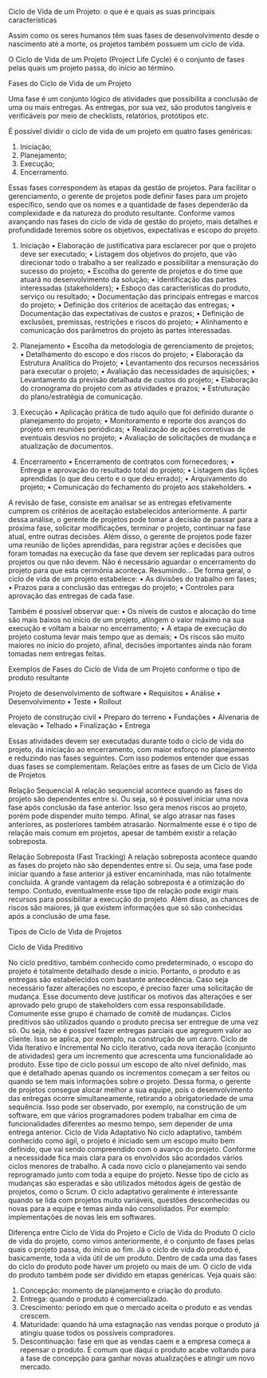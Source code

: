 Ciclo de Vida de um Projeto: o que é e quais as suas principais características
 
Assim como os seres humanos têm suas fases de desenvolvimento desde o nascimento até a morte, os projetos também possuem um ciclo de vida.

O Ciclo de Vida de um Projeto (Project Life Cycle) é o conjunto de fases pelas quais um projeto passa, do início ao término. 

Fases do Ciclo de Vida de um Projeto

Uma fase é um conjunto lógico de atividades que possibilita a conclusão de uma ou mais entregas. As entregas, por sua vez, são produtos tangíveis e verificáveis por meio de checklists, relatórios, protótipos etc.

É possível dividir o ciclo de vida de um projeto em quatro fases genéricas:
1.	Iniciação;
2.	Planejamento;
3.	Execução;
4.	Encerramento.

Essas fases correspondem às etapas da gestão de projetos. Para facilitar o gerenciamento, o gerente de projetos pode definir fases para um projeto específico, sendo que os nomes e a quantidade de fases dependerão da complexidade e da natureza do produto resultante.
Conforme vamos avançando nas fases do ciclo de vida de gestão do projeto, mais detalhes e profundidade teremos sobre os objetivos, expectativas e escopo do projeto.
1. Iniciação
•	Elaboração de justificativa para esclarecer por que o projeto deve ser executado;
•	Listagem dos objetivos do projeto, que vão direcionar todo o trabalho a ser realizado e possibilitar a mensuração do sucesso do projeto;
•	Escolha do gerente de projetos e do time que atuará no desenvolvimento da solução;
•	Identificação das partes interessadas (stakeholders);
•	Esboço das características do produto, serviço ou resultado;
•	Documentação das principais entregas e marcos do projeto;
•	Definição dos critérios de aceitação das entregas;
•	Documentação das expectativas de custos e prazos;
•	Definição de exclusões, premissas, restrições e riscos do projeto;
•	Alinhamento e comunicação dos parâmetros do projeto às partes interessadas.
 
2. Planejamento
•	Escolha da metodologia de gerenciamento de projetos;
•	Detalhamento do escopo e dos riscos do projeto;
•	Elaboração da Estrutura Analítica do Projeto;
•	Levantamento dos recursos necessários para executar o projeto;
•	Avaliação das necessidades de aquisições;
•	Levantamento da previsão detalhada de custos do projeto;
•	Elaboração do cronograma do projeto com as atividades e prazos;
•	Estruturação do plano/estratégia de comunicação.
 
3. Execução
•	Aplicação prática de tudo aquilo que foi definido durante o planejamento do projeto;
•	Monitoramento e reporte dos avanços do projeto em reuniões periódicas;
•	Realização de ações corretivas de eventuais desvios no projeto;
•	Avaliação de solicitações de mudança e atualização de documentos.
4. Encerramento
•	Encerramento de contratos com fornecedores;
•	Entrega e aprovação do resultado total do projeto;
•	Listagem das lições aprendidas (o que deu certo e o que deu errado);
•	Arquivamento do projeto;
•	Comunicação do fechamento do projeto aos stakeholders.
•	

A revisão de fase, consiste em analisar se as entregas efetivamente cumprem os critérios de aceitação estabelecidos anteriormente. A partir dessa análise, o gerente de projetos pode tomar a decisão de passar para a próxima fase, solicitar modificações, terminar o projeto, continuar na fase atual, entre outras decisões.
Além disso, o gerente de projetos pode fazer uma reunião de lições aprendidas, para registrar ações e decisões que foram tomadas na execução da fase que devem ser replicadas para outros projetos ou que não devem. Não é necessário aguardar o encerramento do projeto para que esta cerimônia aconteça.
Resumindo…
De forma geral, o ciclo de vida de um projeto estabelece:
•	As divisões do trabalho em fases;
•	Prazos para a conclusão das entregas do projeto;
•	Controles para aprovação das entregas de cada fase.

Também é possível observar que:
•	Os níveis de custos e alocação do time são mais baixos no início de um projeto, atingem o valor máximo na sua execução e voltam a baixar no encerramento;
•	A etapa de execução do projeto costuma levar mais tempo que as demais;
•	Os riscos são muito maiores no início do projeto, afinal, decisões importantes ainda não foram tomadas nem entregas feitas.

Exemplos de Fases do Ciclo de Vida de um Projeto conforme o tipo de produto resultante

Projeto de desenvolvimento de software
•	Requisitos
•	Análise
•	Desenvolvimento
•	Teste
•	Rollout

Projeto de construção civil
•	Preparo do terreno
•	Fundações
•	Alvenaria de elevação
•	Telhado
•	Finalização
•	Entrega

Essas atividades devem ser executadas durante todo o ciclo de vida do projeto, da iniciação ao encerramento, com maior esforço no planejamento e reduzindo nas fases seguintes. Com isso podemos entender que essas duas fases se complementam.
Relações entre as fases de um Ciclo de Vida de Projetos

Relação Sequencial
A relação sequencial acontece quando as fases do projeto são dependentes entre si. Ou seja, só é possível iniciar uma nova fase após conclusão da fase anterior. Isso gera menos riscos ao projeto, porém pode dispender muito tempo. Afinal, se algo atrasar nas fases anteriores, as posteriores também atrasarão. Normalmente esse é o tipo de relação mais comum em projetos, apesar de também existir a relação sobreposta.

Relação Sobreposta (Fast Tracking)
A relação sobreposta acontece quando as fases do projeto não são dependentes entre si. Ou seja, uma fase pode iniciar quando a fase anterior já estiver encaminhada, mas não totalmente concluída. A grande vantagem da relação sobreposta é a otimização do tempo. Contudo, eventualmente esse tipo de relação pode exigir mais recursos para possibilitar a execução do projeto. Além disso, as chances de riscos são maiores, já que existem informações que só são conhecidas após a conclusão de uma fase.



Tipos de Ciclo de Vida de Projetos

Ciclo de Vida Preditivo

No ciclo preditivo, também conhecido como predeterminado, o escopo do projeto é totalmente detalhado desde o início. Portanto, o produto e as entregas são estabelecidos com bastante antecedência.
Caso seja necessário fazer alterações no escopo, é preciso fazer uma solicitação de mudança. Esse documento deve justificar os motivos das alterações e ser aprovado pelo grupo de stakeholders com essa responsabilidade. Comumente esse grupo é chamado de comitê de mudanças.
Ciclos preditivos são utilizados quando o produto precisa ser entregue de uma vez só. Ou seja, não é possível fazer entregas parciais que agreguem valor ao cliente. Isso se aplica, por exemplo, na construção de um carro.
Ciclo de Vida Iterativo e Incremental
No ciclo iterativo, cada nova iteração (conjunto de atividades) gera um incremento que acrescenta uma funcionalidade ao produto. Esse tipo de ciclo possui um escopo de alto nível definido, mas que é detalhado apenas quando os incrementos começam a ser feitos ou quando se tem mais informações sobre o projeto.
Dessa forma, o gerente de projetos consegue alocar melhor a sua equipe, pois o desenvolvimento das entregas ocorre simultaneamente, retirando a obrigatoriedade de uma sequência.
Isso pode ser observado, por exemplo, na construção de um software, em que vários programadores podem trabalhar em cima de funcionalidades diferentes ao mesmo tempo, sem depender de uma entrega anterior.
Ciclo de Vida Adaptativo
No ciclo adaptativo, também conhecido como ágil, o projeto é iniciado sem um escopo muito bem definido, que vai sendo compreendido com o avanço do projeto. Conforme a necessidade fica mais clara para os envolvidos são acordados vários ciclos menores de trabalho.
A cada novo ciclo o planejamento vai sendo reprogramado junto com toda a equipe do projeto. Nesse tipo de ciclo as mudanças são esperadas e são utilizados métodos ágeis de gestão de projetos, como o Scrum.
O ciclo adaptativo geralmente é interessante quando se lida com projetos muito variáveis, questões desconhecidas ou novas para a equipe e temas ainda não consolidados. Por exemplo: implementações de novas leis em softwares.


Diferença entre Ciclo de Vida do Projeto e Ciclo de Vida do Produto
O ciclo de vida do projeto, como vimos anteriormente, é o conjunto de fases pelas quais o projeto passa, do início ao fim.
Já o ciclo de vida do produto é, basicamente, toda a vida útil de um produto. Dentro de cada uma das fases do ciclo do produto pode haver um projeto ou mais de um.
O ciclo de vida do produto também pode ser dividido em etapas genéricas. Veja quais são:
1.	Concepção: momento de planejamento e criação do produto.
2.	Entrega: quando o produto é comercializado.
3.	Crescimento: período em que o mercado aceita o produto e as vendas crescem.
4.	Maturidade: quando há uma estagnação nas vendas porque o produto já atingiu quase todos os possíveis compradores.
5.	Descontinuação: fase em que as vendas caem e a empresa começa a repensar o produto. É comum que daqui o produto acabe voltando para a fase de concepção para ganhar novas atualizações e atingir um novo mercado.
